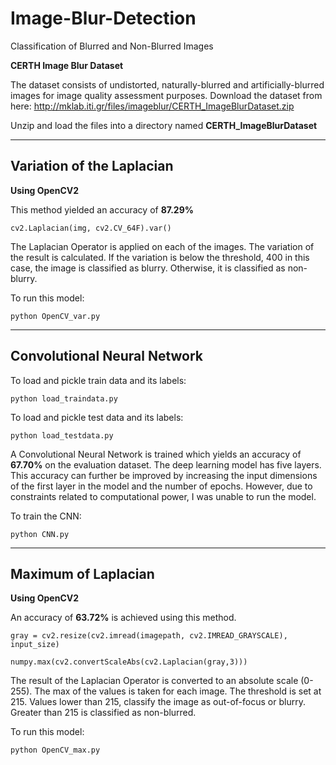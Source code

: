 # Image-Blur-Detection
Classification of Blurred and Non-Blurred Images  

**CERTH Image Blur Dataset**


The dataset consists of undistorted, naturally-blurred and artificially-blurred images for image quality
assessment purposes.
Download the dataset from here:
http://mklab.iti.gr/files/imageblur/CERTH_ImageBlurDataset.zip

Unzip and load the files into a directory named **CERTH_ImageBlurDataset**



---

## Variation of the Laplacian
**Using OpenCV2**

This method yielded an accuracy of **87.29%**

`cv2.Laplacian(img, cv2.CV_64F).var()`

The Laplacian Operator is applied on each of the images. 
The variation of the result is calculated.
If the variation is below the threshold, 400 in this case, the image is classified as blurry.
Otherwise, it is classified as non-blurry.


To run this model:

`python OpenCV_var.py`

---

## Convolutional Neural Network

To load and pickle train data and its labels:

`python load_traindata.py`

To load and pickle test data and its labels:

`python load_testdata.py`

A Convolutional Neural Network is trained which yields an accuracy of **67.70%** on the evaluation dataset.
The deep learning model has five layers.
This accuracy can further be improved by increasing the input dimensions of the first layer in the model and the number of epochs.
However, due to constraints related to computational power, I was unable to run the model.

To train the CNN:

`python CNN.py`



---


## Maximum of Laplacian
**Using OpenCV2**

An accuracy of **63.72%** is achieved using this method.

`gray = cv2.resize(cv2.imread(imagepath, cv2.IMREAD_GRAYSCALE), input_size)`

`numpy.max(cv2.convertScaleAbs(cv2.Laplacian(gray,3)))`


The result of the Laplacian Operator is converted to an absolute scale (0-255).
The max of the values is taken for each image.
The threshold is set at 215. Values lower than 215, classify the image as out-of-focus or blurry.
Greater than 215 is classified as non-blurred.

To run this model:

`python OpenCV_max.py` 
